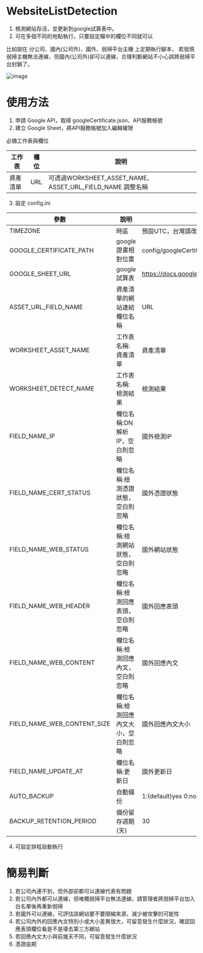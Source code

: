 # WebsiteListDetection
1. 檢測網站存活，並更新到google試算表中。
2. 可在多個不同的地點執行，只要設定檔中的欄位不同就可以

比如說在 分公司、國內(公司外)、國外、弱掃平台主機 上定期執行腳本，
若發現弱掃主機無法連線，但國內(公司外)卻可以連線，合理判斷網站不小心誤將弱掃平台封鎖了。

![image](https://github.com/user-attachments/assets/0f0cc113-ebd5-4937-91ee-eedc138efe7f)


# 使用方法

1. 申請 Google API，取得 googleCertificate.json、API服務帳號
2. 建立 Google Sheet，將API服務帳號加入編輯權限

必備工作表與欄位

|工作表|欄位|說明|
|---|---|---|
|資產清單|URL|可透過WORKSHEET_ASSET_NAME、ASSET_URL_FIELD_NAME 調整名稱|

 
3. 設定 config.ini

|參數|說明|範例|
|---|---|---|
|TIMEZONE|時區|預設UTC，台灣請改 Asia/Taipei|
|GOOGLE_CERTIFICATE_PATH|google證書相對位置|config/googleCertificate.json|
|GOOGLE_SHEET_URL|google試算表|https://docs.google.com/spreadsheets/d/1OZkYt.....Db1yQs/edit|
|ASSET_URL_FIELD_NAME|資產清單的網站連結欄位名稱|URL|
|WORKSHEET_ASSET_NAME|工作表名稱: 資產清單|資產清單|
|WORKSHEET_DETECT_NAME|工作表名稱: 檢測結果|檢測結果|
|FIELD_NAME_IP|欄位名稱:DN解析IP，空白則忽略|國外檢測IP|
|FIELD_NAME_CERT_STATUS|欄位名稱:檢測憑證狀態，空白則忽略|國外憑證狀態|
|FIELD_NAME_WEB_STATUS|欄位名稱:檢測網站狀態，空白則忽略|國外網站狀態|
|FIELD_NAME_WEB_HEADER|欄位名稱:檢測回應表頭，空白則忽略|國外回應表頭|
|FIELD_NAME_WEB_CONTENT|欄位名稱:檢測回應內文，空白則忽略|國外回應內文|
|FIELD_NAME_WEB_CONTENT_SIZE|欄位名稱:檢測回應內文大小，空白則忽略|國外回應內文大小|
|FIELD_NAME_UPDATE_AT|欄位名稱:更新日|國外更新日|
|AUTO_BACKUP|自動備份 |1:(default)yes 0:no|
|BACKUP_RETENTION_PERIOD|備份留存週期(天)|30|

4. 可設定排程自動執行

# 簡易判斷

1. 若公司內連不到，但外部卻都可以連線代表有問題
2. 若公司內外都可以連線，但唯獨弱掃平台無法連線，請管理者將弱掃平台加入白名單後再重新弱掃
3. 若國外可以連線，可評估該網站要不要限縮來源，減少被攻擊的可能性
4. 若公司內外的回應內文特別小或大小差異很大，可留意發生什麼狀況，確認回應表頭欄位看是不是導去第三方網站
5. 若回應內文大小與前幾天不同，可留意發生什麼狀況
6. 憑證逾期
